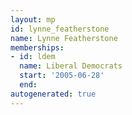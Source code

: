 ```yaml
---
layout: mp
id: lynne_featherstone
name: Lynne Featherstone
memberships:
- id: ldem
  name: Liberal Democrats
  start: '2005-06-28'
  end: 
autogenerated: true
---
```

